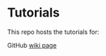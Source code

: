 # Tutorials

This repo hosts the tutorials for:

GitHub [wiki page](https://github.com/ysl-lab/Tutorials/wiki/Github "Tutorials: GitHub Wiki")
